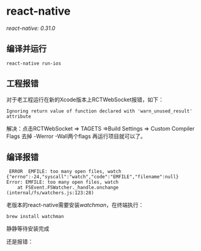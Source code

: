 # react-native 

*react-native: 0.31.0*

## 编译并运行
```
react-native run-ios

```
## 工程报错
对于老工程运行在新的Xcode版本上RCTWebSocket报错，如下：
```
Ignoring return value of function declared with 'warn_unused_result' attribute
```
解决：点击RCTWebSocket => TAGETS =>Build Settings => Custom Compiler Flags 去掉 -Werror -Wall两个flags 再运行项目就可以了。

## 编译报错
```
 ERROR  EMFILE: too many open files, watch
{"errno":-24,"syscall":"watch","code":"EMFILE","filename":null}
Error: EMFILE: too many open files, watch
    at FSEvent.FSWatcher._handle.onchange (internal/fs/watchers.js:123:28)
```
老版本的react-native需要安装*watchman*，在终端执行：
```
brew install watchman
```
静静等待安装完成

还是报错：


